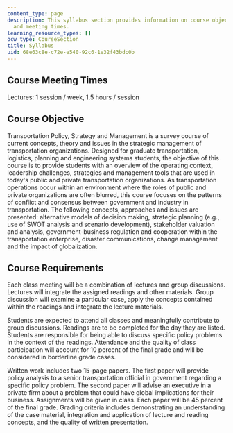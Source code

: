 ```yaml
---
content_type: page
description: This syllabus section provides information on course objectives, requirements,
  and meeting times.
learning_resource_types: []
ocw_type: CourseSection
title: Syllabus
uid: 68e63c8e-c72e-e540-92c6-1e32f43bdc0b
---
```


Course Meeting Times
--------------------

Lectures: 1 session / week, 1.5 hours / session

Course Objective
----------------

Transportation Policy, Strategy and Management is a survey course of current concepts, theory and issues in the strategic management of transportation organizations. Designed for graduate transportation, logistics, planning and engineering systems students, the objective of this course is to provide students with an overview of the operating context, leadership challenges, strategies and management tools that are used in today's public and private transportation organizations. As transportation operations occur within an environment where the roles of public and private organizations are often blurred, this course focuses on the patterns of conflict and consensus between government and industry in transportation. The following concepts, approaches and issues are presented: alternative models of decision making, strategic planning (e.g., use of SWOT analysis and scenario development), stakeholder valuation and analysis, government-business regulation and cooperation within the transportation enterprise, disaster communications, change management and the impact of globalization.

Course Requirements
-------------------

Each class meeting will be a combination of lectures and group discussions. Lectures will integrate the assigned readings and other materials. Group discussion will examine a particular case, apply the concepts contained within the readings and integrate the lecture materials.

Students are expected to attend all classes and meaningfully contribute to group discussions. Readings are to be completed for the day they are listed. Students are responsible for being able to discuss specific policy problems in the context of the readings. Attendance and the quality of class participation will account for 10 percent of the final grade and will be considered in borderline grade cases.

Written work includes two 15-page papers. The first paper will provide policy analysis to a senior transportation official in government regarding a specific policy problem. The second paper will advise an executive in a private firm about a problem that could have global implications for their business. Assignments will be given in class. Each paper will be 45 percent of the final grade. Grading criteria includes demonstrating an understanding of the case material, integration and application of lecture and reading concepts, and the quality of written presentation.